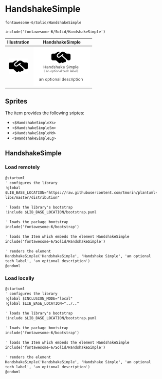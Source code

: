 # HandshakeSimple


```text
fontawesome-6/Solid/HandshakeSimple
```

```text
include('fontawesome-6/Solid/HandshakeSimple')
```



| Illustration | HandshakeSimple |
| :---: | :---: |
| ![illustration for Illustration](../../fontawesome-6/Solid/HandshakeSimple.png) | ![illustration for HandshakeSimple](../../fontawesome-6/Solid/HandshakeSimple.Local.png) |



## Sprites
The item provides the following sriptes:

- `<$HandshakeSimpleXs>`
- `<$HandshakeSimpleSm>`
- `<$HandshakeSimpleMd>`
- `<$HandshakeSimpleLg>`





## HandshakeSimple

### Load remotely
```plantuml
@startuml
' configures the library
!global $LIB_BASE_LOCATION="https://raw.githubusercontent.com/tmorin/plantuml-libs/master/distribution"

' loads the library's bootstrap
!include $LIB_BASE_LOCATION/bootstrap.puml

' loads the package bootstrap
include('fontawesome-6/bootstrap')

' loads the Item which embeds the element HandshakeSimple
include('fontawesome-6/Solid/HandshakeSimple')

' renders the element
HandshakeSimple('HandshakeSimple', 'Handshake Simple', 'an optional tech label', 'an optional description')
@enduml
```

### Load locally
```plantuml
@startuml
' configures the library
!global $INCLUSION_MODE="local"
!global $LIB_BASE_LOCATION="../.."

' loads the library's bootstrap
!include $LIB_BASE_LOCATION/bootstrap.puml

' loads the package bootstrap
include('fontawesome-6/bootstrap')

' loads the Item which embeds the element HandshakeSimple
include('fontawesome-6/Solid/HandshakeSimple')

' renders the element
HandshakeSimple('HandshakeSimple', 'Handshake Simple', 'an optional tech label', 'an optional description')
@enduml
```

